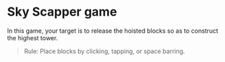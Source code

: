 # Sky Scapper game


In this game, your target is to release the hoisted blocks so as to construct the highest tower.

> Rule:   Place blocks by clicking, tapping, or space barring.

